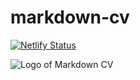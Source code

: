 # markdown-cv

[![Netlify Status](https://api.netlify.com/api/v1/badges/8a1f1e00-304f-4af4-8862-cfe643f27869/deploy-status)](https://app.netlify.com/sites/markdown-cv/deploys)

![Logo of Markdown CV](https://markdown-cv.netlify.app/img/markdown-cv.2a00dafb.svg)
